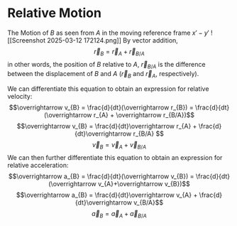 # Relative Motion
The Motion of *B* as seen from *A* in the moving reference frame $x'-y'$
![[Screenshot 2025-03-12 172124.png]]
By vector addition, $$\overrightarrow r_{B} = \overrightarrow r_{A} + \overrightarrow r_{B/A}$$
in other words, the position of *B* relative to *A*, $\overrightarrow r_{B/A}$ is the difference between the displacement of *B* and *A* ($\overrightarrow r_{B}$ and $\overrightarrow r_{A}$, respectively).

We can differentiate this equation to obtain an expression for relative velocity:
$$\overrightarrow v_{B} = \frac{d}{dt}(\overrightarrow r_{B}) = \frac{d}{dt}(\overrightarrow r_{A} + \overrightarrow r_{B/A})$$
$$\overrightarrow v_{B} = \frac{d}{dt}\overrightarrow r_{A} + \frac{d}{dt}\overrightarrow r_{B/A} $$
$$\overrightarrow v_{B} = \overrightarrow v_{A} + \overrightarrow v_{B/A}$$
We can then further differentiate this equation to obtain an expression for relative acceleration:
$$\overrightarrow a_{B} = \frac{d}{dt}(\overrightarrow v_{B}) = \frac{d}{dt}(\overrightarrow v_{A}+\overrightarrow v_{B})$$
$$\overrightarrow a_{B} = \frac{d}{dt}\overrightarrow v_{A} + \frac{d}{dt}\overrightarrow v_{B/A}$$
$$\overrightarrow a_{B} = \overrightarrow a_{A}+\overrightarrow a_{B/A}$$
